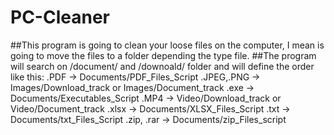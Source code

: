 # PC-Cleaner
##This program is going to clean your loose files on the computer, I mean is going to move the files to a folder depending the type file.
##The program will search on /document/ and /downoald/ folder and will define the order like this:
.PDF -> Documents/PDF_Files_Script
.JPEG,.PNG -> Images/Download_track or Images/Document_track
.exe -> Documents/Executables_Script
.MP4 -> Video/Download_track or Video/Document_track
.xlsx -> Documents/XLSX_Files_Script
.txt -> Documents/txt_Files_Script
.zip, .rar -> Documents/zip_Files_script
